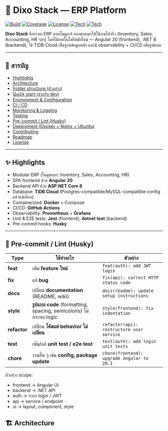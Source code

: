 # 🚀 Dixo Stack — ERP Platform

[![Build](https://img.shields.io/badge/build-pipeline-blue)]()
[![Coverage](https://img.shields.io/badge/coverage---yellow)]()
[![License](https://img.shields.io/badge/license-MIT-green)]()
[![Tech](https://img.shields.io/badge/frontend-Angular%2020-red)]()
[![Tech](https://img.shields.io/badge/backend-.NET%208-007ACC)]()

**Dixo Stack** คือระบบ ERP แบบโมดูลาร์ ออกแบบมาให้ใช้งานได้จริง (Inventory, Sales, Accounting, HR ฯลฯ) โดยใช้เทคโนโลยีสมัยใหม่ — Angular 20 (frontend), .NET 8 (backend), ใช้ TiDB Cloud เป็นฐานข้อมูลหลัก และมี observability + CI/CD เต็มรูปแบบ

---

## 📌 สารบัญ
- [Highlights](#-highlights)
- [Architecture](#-architecture)
- [Folder structure (ตัวอย่าง)](#-folder-structure-ตัวอย่าง)
- [Quick start (สำหรับ dev)](#-quick-start-สำหรับ-dev)
- [Environment & Configuration](#-environment--configuration)
- [CI / CD](#-ci--cd)
- [Monitoring & Logging](#-monitoring--logging)
- [Testing](#-testing)
- [Pre-commit / Lint (Husky)](#-pre-commit--lint-husky)
- [Deployment (Docker + Nginx + Ubuntu)](#-deployment-docker--nginx--ubuntu)
- [Contributing](#-contributing)
- [Roadmap](#-roadmap)
- [License](#-license)

---

## ✨ Highlights
- Modular ERP (โมดูลแยก: Inventory, Sales, Accounting, HR)
- SPA frontend ด้วย **Angular 20**
- Backend API ด้วย **ASP.NET Core 8**
- Database: **TiDB Cloud** (Postgres-compatible/MySQL-compatible config แล้วแต่เลือก)
- Containerized: **Docker** + Compose
- CI/CD: **GitHub Actions**
- Observability: **Prometheus** + **Grafana**
- Unit & E2E tests: **Jest** (frontend), **dotnet test** (backend)
- Pre-commit hooks: **Husky**

---
## 📄 Pre-commit / Lint (Husky)
| Type         | ใช้ทำอะไร                                                        | ตัวอย่าง                                     |
| ------------ | --------------------------------------------------------------- | ------------------------------------------ |
| **feat**     | เพิ่ม **feature ใหม่**                                             | `feat(auth): add JWT login`                |
| **fix**      | แก้ **bug**                                                      | `fix(api): correct HTTP status code`       |
| **docs**     | เปลี่ยน **documentation** (README, wiki)                          | `docs(readme): update setup instructions`  |
| **style**    | **รูปแบบ code** (formatting, spacing, semicolons) ไม่กระทบ logic  | `style(frontend): fix indentation`         |
| **refactor** | เปลี่ยน **โค้ดแต่ behavior ไม่เปลี่ยน**                                | `refactor(api): restructure user service`  |
| **test**     | เพิ่ม/แก้ **unit test / e2e test**                                 | `test(auth): add login unit tests`         |
| **chore**    | งานอื่น ๆ เช่น **config, package update**                          | `chore(frontend): upgrade Angular to 20.1` |

ตัวอย่าง scope:
- frontend → Angular UI
- backend → .NET API
- auth → ระบบ login / JWT
- api → service / endpoint
- ui → layout, component, style

## 🏗️ Architecture

